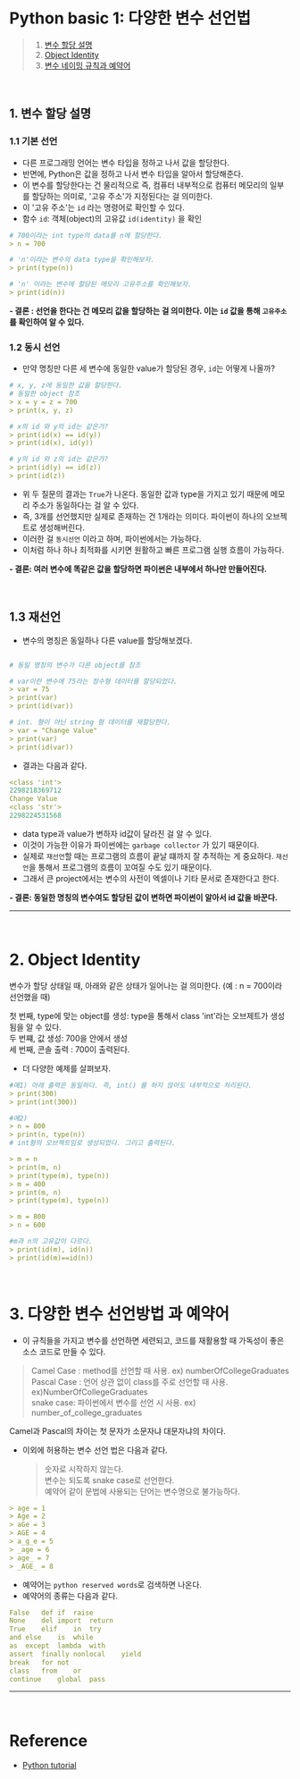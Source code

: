 # Python basic 1: 다양한 변수 선언법

> 1. [변수 할당 설명](#1-변수-할당-설명)
> 2. [Object Identity](#2-Object-Identity)
> 3. [변수 네이밍 규칙과 예약어](#3-다양한-변수-선언방법-과-예약어)

<br>

## 1. 변수 할당 설명

### 1.1 기본 선언

- 다른 프로그래밍 언어는 변수 타입을 정하고 나서 값을 할당한다.
- 반면에, Python은 값을 정하고 나서 변수 타입을 알아서 할당해준다.
- 이 변수를 할당한다는 건 물리적으로 즉, 컴퓨터 내부적으로 컴퓨터 메모리의 일부를 할당하는 의미로, '고유 주소'가 지정된다는 걸 의미한다.
- 이 '고유 주소'는 `id` 라는 명령어로 확인할 수 있다.
- 함수 `id`: 객체(object)의 고유값 `id(identity)` 을 확인

```yml
# 700이라는 int type의 data를 n에 할당한다.
> n = 700

# 'n'이라는 변수의 data type을 확인해보자.
> print(type(n))

# 'n' 이라는 변수에 할당된 메모리 고유주소를 확인해보자.
> print(id(n))

```

**- 결론 : 선언을 한다는 건 메모리 값을 할당하는 걸 의미한다. 이는 `id` 값을 통해 `고유주소`를 확인하여 알 수 있다.**

### 1.2 동시 선언

- 만약 명칭만 다른 세 변수에 동일한 value가 할당된 경우, `id`는 어떻게 나올까?

```yml
# x, y, z에 동일한 값을 할당한다.
# 동일한 object 참조
> x = y = z = 700
> print(x, y, z)

# x의 id 와 y의 id는 같은가?
> print(id(x) == id(y))
> print(id(x), id(y))

# y의 id 와 z의 id는 같은가?
> print(id(y) == id(z))
> print(id(z))

```

- 위 두 질문의 결과는 `True`가 나온다. 동일한 값과 type을 가지고 있기 때문에 메모리 주소가 동일하다는 걸 알 수 있다.
- 즉, 3개를 선언했지만 실제로 존재하는 건 1개라는 의미다. 파이썬이 하나의 오브젝트로 생성해버린다.
- 이러한 걸 `동시선언` 이라고 하며, 파이썬에서는 가능하다.
- 이처럼 하나 하나 최적화를 시키면 원활하고 빠른 프로그램 실행 흐름이 가능하다.

**- 결론: 여러 변수에 똑같은 값을 할당하면 파이썬은 내부에서 하나만 만들어진다.**

<br>

## 1.3 재선언

- 변수의 명칭은 동일하나 다른 value를 할당해보겠다.

```yml

# 동일 명칭의 변수가 다른 object를 참조

# var이란 변수에 75라는 정수형 데이터를 할당되었다.
> var = 75
> print(var)
> print(id(var))

# int. 형이 아닌 string 형 데이터를 재할당한다.
> var = "Change Value"
> print(var)
> print(id(var))

```

- 결과는 다음과 같다.

```yml
<class 'int'>
2298218369712
Change Value
<class 'str'>
2298224531568
```

- data type과 value가 변하자 id값이 달라진 걸 알 수 있다.
- 이것이 가능한 이유가 파이썬에는 `garbage collector` 가 있기 때문이다.
- 실제로 `재선언`할 때는 프로그램의 흐름이 끝날 떄까지 잘 추적하는 게 중요하다. `재선언`을 통해서 프로그램의 흐름이 꼬여질 수도 있기 때문이다.
- 그래서 큰 project에서는 변수의 사전이 엑셀이나 기타 문서로 존재한다고 한다.

**- 결론: 동일한 명칭의 변수여도 할당된 값이 변하면 파이썬이 알아서 id 값을 바꾼다.**

---

<br>

# 2. Object Identity

변수가 할당 상태일 때, 아래와 같은 상태가 일어나는 걸 의미한다. (예 : n = 700이라 선언했을 때)

첫 번째, type에 맞는 object를 생성: type을 통해서 class 'int'라는 오브제트가 생성됨을 알 수 있다.  
두 번쨰, 값 생성: 700을 안에서 생성  
세 번째, 콘솔 출력 : 700이 출력된다.

- 더 다양한 예제를 살펴보자.

```yml
#예1) 아래 출력은 동일하다. 즉, int() 를 하지 않아도 내부적으로 처리된다.
> print(300)
> print(int(300))

#예2)
> n = 800
> print(n, type(n))
# int형의 오브젝트임로 생성되었다. 그리고 출력된다.

> m = n
> print(m, n)
> print(type(m), type(n))
> m = 400
> print(m, n)
> print(type(m), type(n))

> m = 800
> n = 600

#m과 n의 고유값이 다르다.
> print(id(m), id(n))
> print(id(m)==id(n))

```

<br>

# 3. 다양한 변수 선언방법 과 예약어

- 이 규칙들을 가지고 변수를 선언하면 세련되고, 코드를 재활용할 때 가독성이 좋은 소스 코드로 만들 수 있다.

> Camel Case : method를 선언할 때 사용. ex) numberOfCollegeGraduates  
> Pascal Case : 언어 상관 없이 class를 주로 선언할 때 사용. ex)NumberOfCollegeGraduates  
> snake case: 파이썬에서 변수를 선언 시 사용. ex) number_of_college_graduates

Camel과 Pascal의 차이는 첫 문자가 소문자냐 대문자냐의 차이다.

- 이외에 허용하는 변수 선언 법은 다음과 같다.
  > 숫자로 시작하지 않는다.  
  > 변수는 되도록 snake case로 선언한다.  
  > 예약어 같이 문법에 사용되는 단어는 변수명으로 불가능하다.

```yml
> age = 1
> Age = 2
> aGe = 3
> AGE = 4
> a_g_e = 5
> _age = 6
> age_ = 7
> _AGE_ = 8
```

- 예약어는 `python reserved words`로 검색하면 나온다.
- 예약어의 종류는 다음과 같다.

```yml
False	def	if	raise
None	del	import	return
True	elif	in	try
and	else	is	while
as	except	lambda	with
assert	finally	nonlocal	yield
break	for	not
class	from	or
continue	global	pass
```

---

<br>

# Reference

- [Python tutorial](https://python-course.eu/python-tutorial/data-types-and-variables.php)

